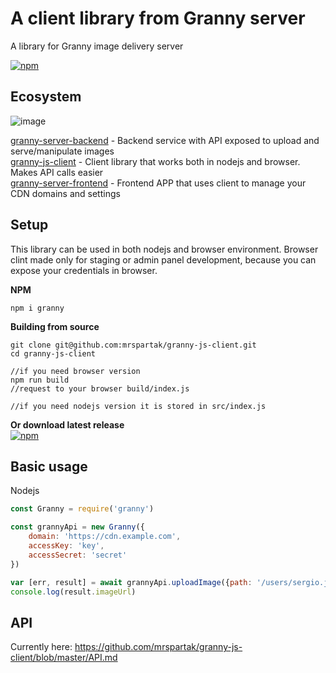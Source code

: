 # A client library from Granny server
A library for Granny image delivery server

[![npm](https://img.shields.io/npm/v/granny?style=for-the-badge)](https://www.npmjs.com/package/granny)

## Ecosystem
![image](https://user-images.githubusercontent.com/993910/74383777-e8261d80-4e00-11ea-8373-25070ec1ca97.png)

[granny-server-backend](https://github.com/mrspartak/granny-server-backend "granny-server-backend") - Backend service with API exposed to upload and serve/manipulate images  
[granny-js-client](https://github.com/mrspartak/granny-js-client "granny-js-client") - Client library that works both in nodejs and browser. Makes API calls easier  
[granny-server-frontend](https://github.com/mrspartak/granny-server-frontend "granny-server-frontend") - Frontend APP that uses client to manage your CDN domains and settings  

## Setup
This library can be used in both nodejs and browser environment. Browser clint made only for staging or admin panel development, because you can expose your credentials in browser.

**NPM**
```
npm i granny
```

**Building from source**
```
git clone git@github.com:mrspartak/granny-js-client.git
cd granny-js-client

//if you need browser version
npm run build
//request to your browser build/index.js

//if you need nodejs version it is stored in src/index.js
```

**Or download latest release**  
[![npm](https://img.shields.io/npm/v/granny?style=for-the-badge)](https://github.com/mrspartak/granny-js-client/releases)

## Basic usage
Nodejs
```js
const Granny = require('granny')

const grannyApi = new Granny({
	domain: 'https://cdn.example.com',
	accessKey: 'key',
	accessSecret: 'secret'
})

var [err, result] = await grannyApi.uploadImage({path: '/users/sergio.jpeg', image: './tmp/DSCF6278.jpg'})
console.log(result.imageUrl)
```

## API
Currently here: https://github.com/mrspartak/granny-js-client/blob/master/API.md
